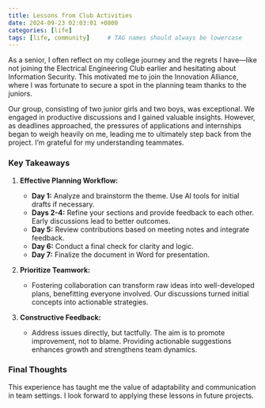 ```yaml
---
title: Lessons from Club Activities
date: 2024-09-23 02:03:01 +0800
categories: [life]
tags: [life, community]     # TAG names should always be lowercase
---
```


As a senior, I often reflect on my college journey and the regrets I have—like not joining the Electrical Engineering Club earlier and hesitating about Information Security. This motivated me to join the Innovation Alliance, where I was fortunate to secure a spot in the planning team thanks to the juniors.

Our group, consisting of two junior girls and two boys, was exceptional. We engaged in productive discussions and I gained valuable insights. However, as deadlines approached, the pressures of applications and internships began to weigh heavily on me, leading me to ultimately step back from the project. I’m grateful for my understanding teammates.

### Key Takeaways

1. **Effective Planning Workflow:**
   - **Day 1:** Analyze and brainstorm the theme. Use AI tools for initial drafts if necessary.
   - **Days 2-4:** Refine your sections and provide feedback to each other. Early discussions lead to better outcomes.
   - **Day 5:** Review contributions based on meeting notes and integrate feedback.
   - **Day 6:** Conduct a final check for clarity and logic.
   - **Day 7:** Finalize the document in Word for presentation.

2. **Prioritize Teamwork:**
   - Fostering collaboration can transform raw ideas into well-developed plans, benefitting everyone involved. Our discussions turned initial concepts into actionable strategies.

3. **Constructive Feedback:**
   - Address issues directly, but tactfully. The aim is to promote improvement, not to blame. Providing actionable suggestions enhances growth and strengthens team dynamics.

### Final Thoughts

This experience has taught me the value of adaptability and communication in team settings. I look forward to applying these lessons in future projects.



